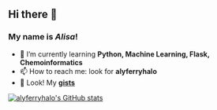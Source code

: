 ## Hi there 👋
### My name is *Alisa*!

- 🌱 I’m currently learning **Python, Machine Learning, Flask, Chemoinformatics**
- 📫 How to reach me: look for **alyferryhalo** 
- 👀 Look! My [**gists**](https://gist.github.com/alyferryhalo)

[![alyferryhalo's GitHub stats](https://github-readme-stats.vercel.app/api?username=alyferryhalo&theme=midnight-purple)](https://github.com/anuraghazra/github-readme-stats)
